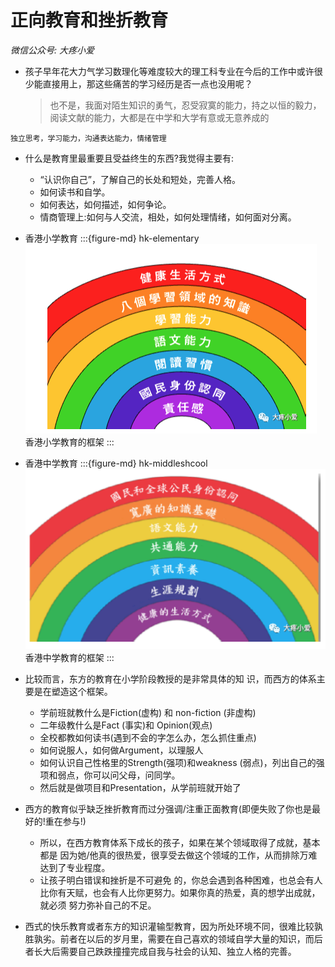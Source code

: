 # 正向教育和挫折教育

*微信公众号: 大疼小爱*

- 孩子早年花大力气学习数理化等难度较大的理工科专业在今后的工作中或许很少能直接用上，那这些痛苦的学习经历是否一点也没用呢？
  
  > 也不是，我面对陌生知识的勇气，忍受寂寞的能力，持之以恒的毅力，阅读文献的能力，大都是在中学和大学有意或无意养成的

```{margin} note
独立思考，学习能力，沟通表达能力，情绪管理
```
- 什么是教育里最重要且受益终生的东⻄?我觉得主要有:
  - “认识你自己”，了解自己的⻓处和短处，完善人格。
  - 如何读书和自学。
  - 如何表达，如何描述，如何争论。
  - 情商管理上:如何与人交流，相处，如何处理情绪，如何面对分离。

- 香港小学教育
  :::{figure-md} hk-elementary
  <img src="https://raw.githubusercontent.com/askming/picgo/master/image-20210705120939834.png">
  香港小学教育的框架
  :::

- 香港中学教育
  :::{figure-md} hk-middleshcool
  <img src="https://raw.githubusercontent.com/askming/picgo/master/image-20210705121114824.png">
  香港中学教育的框架
  :::

- 比较而言，东方的教育在小学阶段教授的是非常具体的知 识，而⻄方的体系主要是在塑造这个框架。
  - 学前班就教什么是Fiction(虚构) 和 non-fiction (非虚构)
  - 二年级教什么是Fact (事实)和 Opinion(观点)
  - 全校都教如何读书(遇到不会的字怎么办，怎么抓住重点)
  - 如何说服人，如何做Argument，以理服人
  - 如何认识自己性格里的Strength(强项)和weakness (弱点)，列出自己的强项和弱点，你可以问父母，问同学。
  - 然后就是做项目和Presentation，从学前班就开始了
  
- 西方的教育似乎缺乏挫折教育而过分强调/注重正面教育(即便失败了你也是最好的!重在参与!)
  - 所以，在⻄方教育体系下成⻓的孩子，如果在某个领域取得了成就，基本都是 因为她/他真的很热爱，很享受去做这个领域的工作，从而排除万难达到了专业程度。
  - 让孩子明白错误和挫折是不可避免 的，你总会遇到各种困难，也总会有人比你有天赋，也会有人比你更努力。如果你真的热爱，真的想学出成就，就必须 努力弥补自己的不足。
  
- ⻄式的快乐教育或者东方的知识灌输型教育，因为所处环境不同，很难比较孰胜孰劣。前者在以后的岁月里，需要在自己喜欢的领域自学大量的知识，而后者⻓大后需要自己跌跌撞撞完成自我与社会的认知、独立人格的完善。
